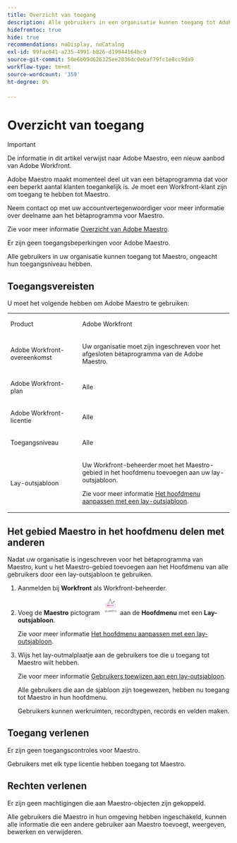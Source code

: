 ```yaml
---
title: Overzicht van toegang
description: Alle gebruikers in een organisatie kunnen toegang tot Adobe Maestro hebben. Er zijn momenteel geen toegangsniveaus of machtigingen die zijn gekoppeld aan gebruikers of de gegevens in Maestro.
hidefromtoc: true
hide: true
recommendations: noDisplay, noCatalog
exl-id: 99fac041-a235-4991-b826-d19944164bc9
source-git-commit: 50e6b09d626325ee2836dc0ebaf79fc1e8cc9da9
workflow-type: tm+mt
source-wordcount: '359'
ht-degree: 0%

---
```


<!--update the metadata with real things when making this public; also update the description with something like this: Not all users in the organization have the same access and permissions to use Adobe Maestro. This article describes the levels of access that users could have to Adobe Maestro. -->

# Overzicht van toegang

>[!IMPORTANT]
>
>De informatie in dit artikel verwijst naar Adobe Maestro, een nieuw aanbod van Adobe Workfront.
>
>Adobe Maestro maakt momenteel deel uit van een bètaprogramma dat voor een beperkt aantal klanten toegankelijk is. Je moet een Workfront-klant zijn om toegang te hebben tot Maestro.
>
>Neem contact op met uw accountvertegenwoordiger voor meer informatie over deelname aan het bètaprogramma voor Maestro.
>
>Zie voor meer informatie [Overzicht van Adobe Maestro](../maestro-overview.md).

Er zijn geen toegangsbeperkingen voor Adobe Maestro.

Alle gebruikers in uw organisatie kunnen toegang tot Maestro, ongeacht hun toegangsniveau hebben.

<!-- the table will change after we implement access levels/ permissions for Maestro-->
<!-- fix the formatting on the table - some lines are way too spaced out-->

## Toegangsvereisten

U moet het volgende hebben om Adobe Maestro te gebruiken:

<table style="table-layout:auto">
 <col>
 </col>
 <col>
 </col>
 <tbody>
    <tr>
<tr>
<td>
   <p> Product</p> </td>
   <td>
   <p> Adobe Workfront</p> </td>
  </tr>  
 <td role="rowheader"><p>Adobe Workfront-overeenkomst</p></td>
   <td>
<p>Uw organisatie moet zijn ingeschreven voor het afgesloten bètaprogramma van de Adobe Maestro.  </p>
   </td>
  </tr>
  <tr>
   <td role="rowheader"><p>Adobe Workfront-plan</p></td>
   <td>
<p>Alle</p>
   </td>
  </tr>
  <tr>
   <td role="rowheader"><p>Adobe Workfront-licentie</p></td>
   <td>
   <p>Alle</p> 
  </td>
  </tr>

<tr>
   <td role="rowheader"><p>Toegangsniveau</p></td>
   <td> <p>Alle</p>  
</td>
  </tr>

<tr>
   <td role="rowheader"><p>Lay-outsjabloon</p></td>
   <td> <p>Uw Workfront-beheerder moet het Maestro-gebied in het hoofdmenu toevoegen aan uw lay-outsjabloon.</p> 
   <p>Zie voor meer informatie <a href="../../administration-and-setup/customize-workfront/use-layout-templates/customize-main-menu.md">Het hoofdmenu aanpassen met een lay-outsjabloon</a>. </p>  
</td>
  </tr>
 </tbody>
</table>

<!--After we enable permissions, replace the section content above with this:

There are license and sharing permission restrictions to use Adobe Maestro capabilities. (*********** this should be the intro right under the title; also update the metadata with this when live*******)

You must have the following settings to use Adobe Maestro: 

<table style="table-layout:auto">
 <col>
 </col>
 <col>
 </col>
 <tbody>
    <tr>
<tr>
<td>
   <p> Product</p> </td>
   <td>
   <p> Adobe Workfront</p> </td>
  </tr>  
 <td role="rowheader"><p>Adobe Workfront agreement*</p></td>
   <td>
<p>Your organization must be enrolled in the Adobe Maestro closed beta program. </p>
   </td>
  </tr>
  <tr>
   <td role="rowheader"><p>Adobe Workfront plan*</p></td>
   <td>
<p>Any</p>
   </td>
  </tr>
  <tr>
   <td role="rowheader"><p>Adobe Workfront license*</p></td>
   <td>
   <p>Any</p>
   To create workspaces, users must have the following license: 
   <ul><li><p>New: Standard</p> </li>
   <li><p>Current: Worker or higher</p> </li></ul>
  </td>
  </tr>
  <tr>
   <td role="rowheader"><p>Access level configuration</p></td>
   <td> <p>There are no access level controls for Maestro objects</p>  
</td>
  </tr>
<tr>
   <td role="rowheader"><p>Object permissions</p></td>
   <td>
   <p>Contribute or higher permissions to workspaces and views that you did not create to edit, delete, and share them</p>
    <p>System Administrators can manage workspaces and views they did not create </p>
   <p>For information about sharing permissions for Maestro objects, see  
   <a href="../access/sharing-permissions-overview.md">Overview of sharing permissions in Adobe Maestro</a> 
  </td>
  </tr>
<tr>
   <td role="rowheader"><p>Layout template</p></td>
   <td> <p>Your system administrator must add the Maestro area in the Main Menu to your layout template.</p> 
   <p>For information, see <a href="../../administration-and-setup/customize-workfront/use-layout-templates/customize-main-menu.md">Customize the Main Menu using a layout template</a>. </p>  
</td>
  </tr>
 </tbody>
</table>

*To find out your Workfront plan, license, or access level, contact your Workfront administrator. 

-->

<!-- Notes to add for the table: for the "Workfront plans" row: the above is only for closed beta; when going to GA - activate the following plans:    
<p>Current plan: Prime and Ultimate</p>
<p>Legacy plan: Enterprise</p>-->

<!-- Notes for the table: for the "Workfront access" row: <p>For more information, see <a href="../../administration-and-setup/add-users/access-levels-and-object-permissions/wf-licenses.md" class="MCXref xref">Adobe Workfront licenses overview</a>.</p>-->


## Het gebied Maestro in het hoofdmenu delen met anderen

<!--First, contact your account manager to obtain access to the current Maestro closed beta program.-->

Nadat uw organisatie is ingeschreven voor het bètaprogramma van Maestro, kunt u het Maestro-gebied toevoegen aan het Hoofdmenu van alle gebruikers door een lay-outsjabloon te gebruiken.

1. Aanmelden bij **Workfront** als Workfront-beheerder.

1. Voeg de **Maestro** pictogram ![](assets/maestro-icon.png) aan de **Hoofdmenu** met een **Lay-outsjabloon**.

   Zie voor meer informatie [Het hoofdmenu aanpassen met een lay-outsjabloon](../../administration-and-setup/customize-workfront/use-layout-templates/customize-main-menu.md).

1. Wijs het lay-outmalplaatje aan de gebruikers toe die u toegang tot Maestro wilt hebben.

   Zie voor meer informatie [Gebruikers toewijzen aan een lay-outsjabloon](../../administration-and-setup/customize-workfront/use-layout-templates/assign-users-to-layout-template.md).

   Alle gebruikers die aan de sjabloon zijn toegewezen, hebben nu toegang tot Maestro in hun hoofdmenu.

   Gebruikers kunnen werkruimten, recordtypen, records en velden maken.

## Toegang verlenen

Er zijn geen toegangscontroles voor Maestro.

Gebruikers met elk type licentie hebben toegang tot Maestro.

## Rechten verlenen

Er zijn geen machtigingen die aan Maestro-objecten zijn gekoppeld.

Alle gebruikers die Maestro in hun omgeving hebben ingeschakeld, kunnen alle informatie die een andere gebruiker aan Maestro toevoegt, weergeven, bewerken en verwijderen.

<!--
Take out the text above and replace with this: 

For more information, see [Access overview](/help/quicksilver/maestro/access/access-overview.md)-->


